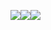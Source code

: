 ![](https://res.chinacath.cn/web/images/2022/12/02/1669950490974.jpg)![](https://res.chinacath.cn/web/images/2022/12/02/1669950504798.jpg)![](https://res.chinacath.cn/web/images/2022/12/02/1669950520275.jpg)